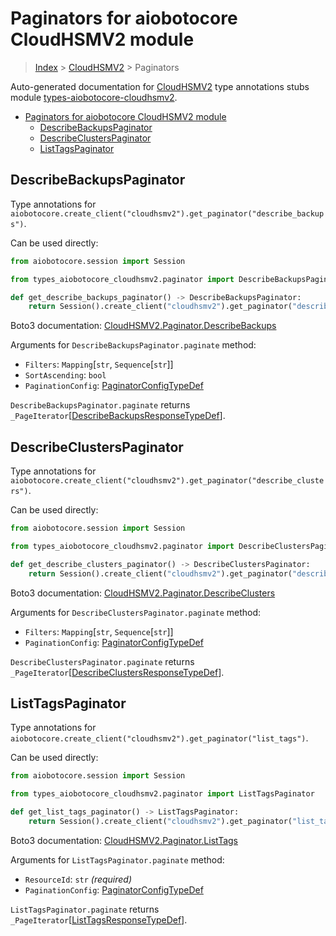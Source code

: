 <a id="paginators-for-aiobotocore-cloudhsmv2-module"></a>

# Paginators for aiobotocore CloudHSMV2 module

> [Index](..) > [CloudHSMV2](.) > Paginators

Auto-generated documentation for
[CloudHSMV2](https://boto3.amazonaws.com/v1/documentation/api/latest/reference/services/cloudhsmv2.html#CloudHSMV2)
type annotations stubs module
[types-aiobotocore-cloudhsmv2](https://pypi.org/project/types-aiobotocore-cloudhsmv2/).

- [Paginators for aiobotocore CloudHSMV2 module](#paginators-for-aiobotocore-cloudhsmv2-module)
  - [DescribeBackupsPaginator](#describebackupspaginator)
  - [DescribeClustersPaginator](#describeclusterspaginator)
  - [ListTagsPaginator](#listtagspaginator)

<a id="describebackupspaginator"></a>

## DescribeBackupsPaginator

Type annotations for
`aiobotocore.create_client("cloudhsmv2").get_paginator("describe_backups")`.

Can be used directly:

```python
from aiobotocore.session import Session

from types_aiobotocore_cloudhsmv2.paginator import DescribeBackupsPaginator

def get_describe_backups_paginator() -> DescribeBackupsPaginator:
    return Session().create_client("cloudhsmv2").get_paginator("describe_backups")
```

Boto3 documentation:
[CloudHSMV2.Paginator.DescribeBackups](https://boto3.amazonaws.com/v1/documentation/api/latest/reference/services/cloudhsmv2.html#CloudHSMV2.Paginator.DescribeBackups)

Arguments for `DescribeBackupsPaginator.paginate` method:

- `Filters`: `Mapping`\[`str`, `Sequence`\[`str`\]\]
- `SortAscending`: `bool`
- `PaginationConfig`:
  [PaginatorConfigTypeDef](./type_defs.md#paginatorconfigtypedef)

`DescribeBackupsPaginator.paginate` returns
`_PageIterator`\[[DescribeBackupsResponseTypeDef](./type_defs.md#describebackupsresponsetypedef)\].

<a id="describeclusterspaginator"></a>

## DescribeClustersPaginator

Type annotations for
`aiobotocore.create_client("cloudhsmv2").get_paginator("describe_clusters")`.

Can be used directly:

```python
from aiobotocore.session import Session

from types_aiobotocore_cloudhsmv2.paginator import DescribeClustersPaginator

def get_describe_clusters_paginator() -> DescribeClustersPaginator:
    return Session().create_client("cloudhsmv2").get_paginator("describe_clusters")
```

Boto3 documentation:
[CloudHSMV2.Paginator.DescribeClusters](https://boto3.amazonaws.com/v1/documentation/api/latest/reference/services/cloudhsmv2.html#CloudHSMV2.Paginator.DescribeClusters)

Arguments for `DescribeClustersPaginator.paginate` method:

- `Filters`: `Mapping`\[`str`, `Sequence`\[`str`\]\]
- `PaginationConfig`:
  [PaginatorConfigTypeDef](./type_defs.md#paginatorconfigtypedef)

`DescribeClustersPaginator.paginate` returns
`_PageIterator`\[[DescribeClustersResponseTypeDef](./type_defs.md#describeclustersresponsetypedef)\].

<a id="listtagspaginator"></a>

## ListTagsPaginator

Type annotations for
`aiobotocore.create_client("cloudhsmv2").get_paginator("list_tags")`.

Can be used directly:

```python
from aiobotocore.session import Session

from types_aiobotocore_cloudhsmv2.paginator import ListTagsPaginator

def get_list_tags_paginator() -> ListTagsPaginator:
    return Session().create_client("cloudhsmv2").get_paginator("list_tags")
```

Boto3 documentation:
[CloudHSMV2.Paginator.ListTags](https://boto3.amazonaws.com/v1/documentation/api/latest/reference/services/cloudhsmv2.html#CloudHSMV2.Paginator.ListTags)

Arguments for `ListTagsPaginator.paginate` method:

- `ResourceId`: `str` *(required)*
- `PaginationConfig`:
  [PaginatorConfigTypeDef](./type_defs.md#paginatorconfigtypedef)

`ListTagsPaginator.paginate` returns
`_PageIterator`\[[ListTagsResponseTypeDef](./type_defs.md#listtagsresponsetypedef)\].
